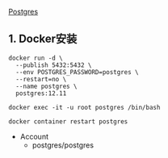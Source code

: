 [Postgres](https://hub.docker.com/_/postgres)

## 1. Docker安装
```shell
docker run -d \
  --publish 5432:5432 \
  --env POSTGRES_PASSWORD=postgres \
  --restart=no \
  --name postgres \
  postgres:12.11

docker exec -it -u root postgres /bin/bash

docker container restart postgres
```

- Account
  - postgres/postgres